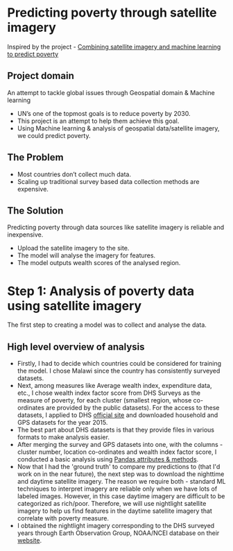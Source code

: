 # Predicting poverty through satellite imagery

Inspired by the project - [Combining satellite imagery and machine learning to predict poverty](http://sustain.stanford.edu/predicting-poverty)

## Project domain
An attempt to tackle global issues through Geospatial domain & Machine learning
- UN’s one of the topmost goals is to reduce poverty by 2030.
- This project is an attempt to help them achieve this goal. 
- Using Machine learning & analysis of geospatial data/satellite imagery, we could predict poverty.

## The Problem
- Most countries don’t collect much data.
- Scaling up traditional survey based data collection methods are expensive.

## The Solution
Predicting poverty through data sources like satellite imagery is reliable and inexpensive. 
- Upload the satellite imagery to the site.
- The model will analyse the imagery for features.
- The model outputs wealth scores of the analysed region.

# Step 1: Analysis of poverty data using satellite imagery
The first step to creating a model was to collect and analyse the data.

## High level overview of analysis
- Firstly, I had to decide which countries could be considered for training the model. I chose Malawi since the country has consistently surveyed datasets.
- Next, among measures like Average wealth index, expenditure data, etc., I chose wealth index factor score from DHS Surveys as the measure of poverty, for each cluster (smallest region, whose co-ordinates are provided by the public datasets). For the access to these datasets, I applied to DHS [official site](https://dhsprogram.com/Data/) and downloaded household and GPS datasets for the year 2015.
- The best part about DHS datasets is that they provide files in various formats to make analysis easier.
- After merging the survey and GPS datasets into one, with the columns - cluster number, location co-ordinates and wealth index factor score, I conducted a basic analysis using [Pandas attributes & methods](https://pandas.pydata.org/docs/user_guide/index.html).
- Now that I had the 'ground truth' to compare my predictions to (that I'd work on in the near future), the next step was to download the nighttime and daytime satellite imagery. The reason we require both - standard ML techniques to interpret imagery are reliable only when we have lots of labeled images. However, in this case daytime imagery are difficult to be categorized as rich/poor. Therefore, we will use nightlight satellite imagery to help us find features in the daytime satellite imagery that correlate with poverty measure.
- I obtained the nightlight imagery corresponding to the DHS surveyed years through Earth Observation Group, NOAA/NCEI database on their [website](https://eogdata.mines.edu/dmsp/downloadV4composites.html).
